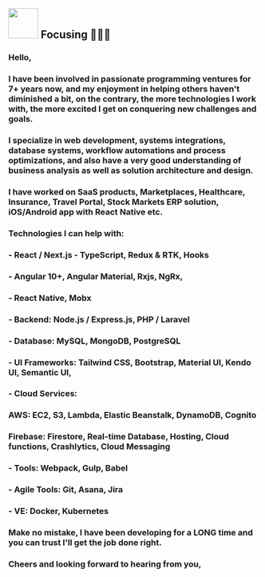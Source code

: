 ## <img height="60" width="60" src="https://media.giphy.com/media/lP8xu5t2DLGG045H8F/giphy.gif" /> Focusing 🚀🚀🚀

### Hello,

### I have been involved in passionate programming ventures for 7+ years now, and my enjoyment in helping others haven't diminished a bit, on the contrary, the more technologies I work with, the more excited I get on conquering new challenges and goals.

### I specialize in web development, systems integrations, database systems, workflow automations and process optimizations, and also have a very good understanding of business analysis as well as solution architecture and design.

### I have worked on SaaS products, Marketplaces, Healthcare, Insurance, Travel Portal, Stock Markets ERP solution, iOS/Android app with React Native etc.

### Technologies I can help with:

### - React / Next.js - TypeScript, Redux & RTK, Hooks
### - Angular 10+, Angular Material, Rxjs, NgRx, 
### - React Native, Mobx
### - Backend: Node.js / Express.js, PHP / Laravel
### - Database: MySQL, MongoDB, PostgreSQL
### - UI Frameworks:  Tailwind CSS, Bootstrap, Material UI, Kendo UI, Semantic UI,
### - Cloud Services:
### AWS: EC2, S3, Lambda, Elastic Beanstalk, DynamoDB, Cognito
### Firebase: Firestore, Real-time Database, Hosting, Cloud functions, Crashlytics, Cloud Messaging
### - Tools: Webpack, Gulp, Babel
### - Agile Tools: Git, Asana, Jira
### - VE: Docker, Kubernetes

### Make no mistake, I have been developing for a LONG time and you can trust I'll get the job done right.

### Cheers and looking forward to hearing from you,

##
